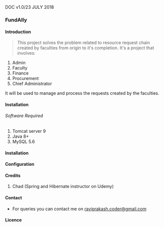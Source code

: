 DOC v1.0/23 JULY 2018

### FundAlly

#### Introduction
> This project solves the problem related to resource request chain created by faculties from origin to it's completion.
It's a project that involves:

1. Admin
2. Faculty
3. Finance
4. Procurement
5. Chief Administrator

It will be used to manage and process the requests created by the faculties.

#### Installation

###### Software Required

1. Tomcat server 9
2. Java 8+
3. MySQL 5.6

#### Installation

#### Configuration

#### Credits
  1. Chad (Spring and Hibernate instructor on Udemy)

#### Contact
  * For queries you can contact me on raviprakash.coder@gmail.com

#### Licence
